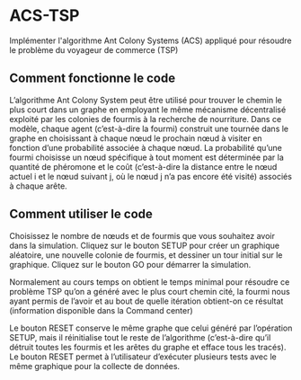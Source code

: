# ACS-TSP
Implémenter l'algorithme Ant Colony Systems (ACS) appliqué pour résoudre le problème du voyageur de commerce (TSP)
##  Comment fonctionne le code
  L’algorithme Ant Colony System peut être utilisé pour trouver le chemin le plus court dans un 
  graphe en employant le même mécanisme décentralisé exploité par les colonies de fourmis à 
  la recherche de nourriture. Dans ce modèle, chaque agent (c’est-à-dire la fourmi) construit une 
  tournée dans le graphe en choisissant à chaque nœud le prochain nœud à visiter en fonction 
  d’une probabilité associée à chaque nœud. La probabilité qu’une fourmi choisisse un nœud 
  spécifique à tout moment est déterminée par la quantité de phéromone et le coût (c’est-à-dire 
  la distance entre le nœud actuel i et le nœud suivant j, où le nœud j n’a pas encore été visité) 
  associés à chaque arête.

##  Comment utiliser le code
  Choisissez le nombre de nœuds et de fourmis que vous souhaitez avoir dans la simulation. 
  Cliquez sur le bouton SETUP pour créer un graphique aléatoire, une nouvelle colonie de 
  fourmis, et dessiner un tour initial sur le graphique. Cliquez sur le bouton GO pour démarrer 
  la simulation. 
  
  Normalement au cours temps on obtient le temps minimal pour résoudre ce problème TSP 
  qu’on a généré avec le plus court chemin cité, la fourmi nous ayant permis de l’avoir et au 
  bout de quelle itération obtient-on ce résultat (information disponible dans la Command 
  center)
  
  Le bouton RESET conserve le même graphe que celui généré par l’opération SETUP, mais il 
  réinitialise tout le reste de l’algorithme (c’est-à-dire qu’il détruit toutes les fourmis et les 
  arêtes du graphe et efface tous les tracés). Le bouton RESET permet à l’utilisateur d’exécuter 
  plusieurs tests avec le même graphique pour la collecte de données. 
